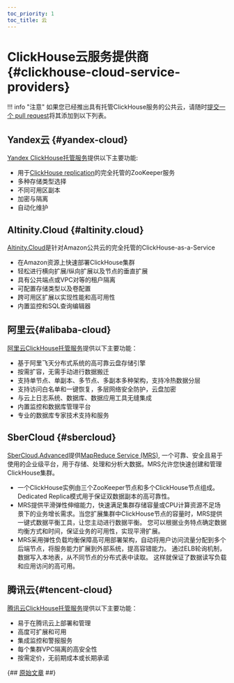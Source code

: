 ```yaml
---
toc_priority: 1
toc_title: 云
---
```


# ClickHouse云服务提供商 {#clickhouse-cloud-service-providers}

!!! info "注意"
    如果您已经推出具有托管ClickHouse服务的公共云，请随时[提交一个 pull request](https://github.com/ClickHouse/ClickHouse/edit/master/docs/en/commercial/cloud.md)将其添加到以下列表。

## Yandex云 {#yandex-cloud}

[Yandex ClickHouse托管服务](https://cloud.yandex.com/services/managed-clickhouse?utm_source=referrals&utm_medium=clickhouseofficialsite&utm_campaign=link3)提供以下主要功能:

-   用于[ClickHouse replication](../engines/table-engines/mergetree-family/replication.md)的完全托管的ZooKeeper服务
-   多种存储类型选择
-   不同可用区副本
-   加密与隔离
-   自动化维护

## Altinity.Cloud {#altinity.cloud}

[Altinity.Cloud](https://altinity.com/cloud-database/)是针对Amazon公共云的完全托管的ClickHouse-as-a-Service

-   在Amazon资源上快速部署ClickHouse集群
-   轻松进行横向扩展/纵向扩展以及节点的垂直扩展
-   具有公共端点或VPC对等的租户隔离
-   可配置存储类型以及卷配置
-   跨可用区扩展以实现性能和高可用性
-   内置监控和SQL查询编辑器

## 阿里云{#alibaba-cloud}

[阿里云ClickHouse托管服务](https://www.alibabacloud.com/zh/product/clickhouse)提供以下主要功能：

- 基于阿里飞天分布式系统的高可靠云盘存储引擎
- 按需扩容，无需手动进行数据搬迁
- 支持单节点、单副本、多节点、多副本多种架构，支持冷热数据分层
- 支持访问白名单和一键恢复，多层网络安全防护，云盘加密
- 与云上日志系统、数据库、数据应用工具无缝集成
- 内置监控和数据库管理平台
- 专业的数据库专家技术支持和服务

## SberCloud {#sbercloud}

[SberCloud.Advanced](https://sbercloud.ru/en/advanced)提供[MapReduce Service (MRS)](https://docs.sbercloud.ru/mrs/ug/topics/ug__clickhouse.html), 一个可靠、安全且易于使用的企业级平台，用于存储、处理和分析大数据。MRS允许您快速创建和管理ClickHouse集群。

-   一个ClickHouse实例由三个ZooKeeper节点和多个ClickHouse节点组成。 Dedicated Replica模式用于保证双数据副本的高可靠性。
-   MRS提供平滑弹性伸缩能力，快速满足集群存储容量或CPU计算资源不足场景下的业务增长需求。当您扩展集群中ClickHouse节点的容量时，MRS提供一键式数据平衡工具，让您主动进行数据平衡。 您可以根据业务特点确定数据均衡方式和时间，保证业务的可用性，实现平滑扩展。
-   MRS采用弹性负载均衡保障高可用部署架构，自动将用户访问流量分配到多个后端节点，将服务能力扩展到外部系统，提高容错能力。 通过ELB轮询机制，数据写入本地表，从不同节点的分布式表中读取。 这样就保证了数据读写负载和应用访问的高可用。

## 腾讯云{#tencent-cloud}

[腾讯云ClickHouse托管服务](https://cloud.tencent.com/product/cdwch)提供以下主要功能：

-   易于在腾讯云上部署和管理
-   高度可扩展和可用
-   集成监控和警报服务
-   每个集群VPC隔离的高安全性
-   按需定价，无前期成本或长期承诺

{## [原始文章](https://clickhouse.tech/docs/en/commercial/cloud/) ##}
